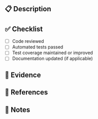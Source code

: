 ## 📋 Description
<!-- Describe what was done in the PR -->

## ✅ Checklist
- [ ] Code reviewed
- [ ] Automated tests passed
- [ ] Test coverage maintained or improved
- [ ] Documentation updated (if applicable)

## 🧪 Evidence
<!-- Screenshots, logs, or CI/CD execution links -->

## 🔗 References
<!-- Jira, Trello, Notion, or any related card -->

## 🧠 Notes
<!-- Any important considerations or points of attention -->